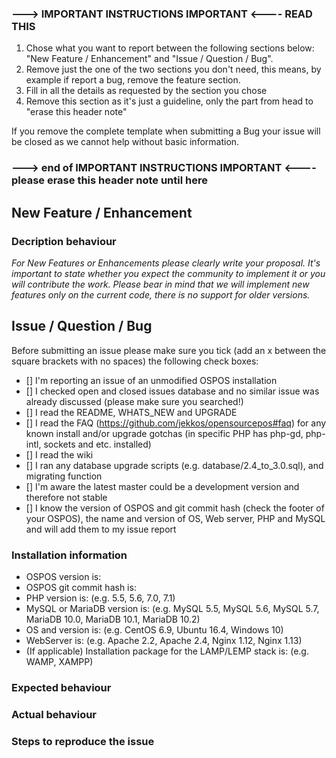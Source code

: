 ### ---> IMPORTANT INSTRUCTIONS IMPORTANT <---- READ THIS

1. Chose what you want to report between the following sections below: "New Feature / Enhancement" and "Issue / Question / Bug".
2. Remove just the one of the two sections you don't need, this means, by example if report a bug, remove the feature section.
3. Fill in all the details as requested by the section you chose
4. Remove this section as it's just a guideline, only the part from head to "erase this header note"

If you remove the complete template when submitting a Bug your issue will be closed as we cannot help without basic information.

### ---> end of IMPORTANT INSTRUCTIONS IMPORTANT <---- please erase this header note until here

## New Feature / Enhancement

### Decription behaviour

*For New Features or Enhancements please clearly write your proposal.
It's important to state whether you expect the community to implement it or you will contribute the work.
Please bear in mind that we will implement new features only on the current code, there is no support for older versions.*

## Issue / Question / Bug

Before submitting an issue please make sure you tick (add an x between the square brackets with no spaces) the following check boxes:

- [] I'm reporting an issue of an unmodified OSPOS installation
- [] I checked open and closed issues database and no similar issue was already discussed (please make sure you searched!)
- [] I read the README, WHATS_NEW and UPGRADE
- [] I read the FAQ (https://github.com/jekkos/opensourcepos#faq) for any known install and/or upgrade gotchas (in specific PHP has php-gd, php-intl, sockets and etc. installed)
- [] I read the wiki
- [] I ran any database upgrade scripts (e.g. database/2.4_to_3.0.sql), and migrating function
- [] I'm aware the latest master could be a development version and therefore not stable
- [] I know the version of OSPOS and git commit hash (check the footer of your OSPOS), the name and version of OS, Web server, PHP and MySQL and will add them to my issue report

### Installation information

- OSPOS version is:
- OSPOS git commit hash is: 
- PHP version is:   (e.g. 5.5, 5.6, 7.0, 7.1)
- MySQL or MariaDB version is:   (e.g. MySQL 5.5, MySQL 5.6, MySQL 5.7, MariaDB 10.0, MariaDB 10.1, MariaDB 10.2)
- OS and version is:   (e.g. CentOS 6.9, Ubuntu 16.4, Windows 10)
- WebServer is:   (e.g. Apache 2.2, Apache 2.4, Nginx 1.12, Nginx 1.13)
- (If applicable) Installation package for the LAMP/LEMP stack is:   (e.g. WAMP, XAMPP)

### Expected behaviour


### Actual behaviour


### Steps to reproduce the issue
